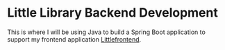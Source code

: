 # Little Library Backend Development

This is where I will be using Java to build a Spring Boot application to support my frontend application [Littlefrontend](https://github.com/SethThomaspowered/littlefrontend). 

